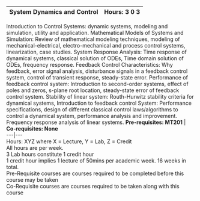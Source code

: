 **System Dynamics and Control** | **Hours: 3 0 3**  
---|---  
Introduction to Control Systems: dynamic systems, modeling and simulation, utility and application. Mathematical Models of Systems and Simulation: Review of mathematical modeling techniques, modeling of mechanical-electrical, electro-mechanical and process control systems, linearization, case studies. System Response Analysis: Time response of dynamical systems, classical solution of ODEs, Time domain solution of ODEs, frequency response. Feedback Control Characteristics: Why feedback, error signal analysis, disturbance signals in a feedback control system, control of transient response, steady-state error. Performance of feedback control system: Introduction to second-order systems, effect of poles and zeros, s-plane root location, steady-state error of feedback control system. Stability of linear system: Routh-Hurwitz stability criteria for dynamical systems, Introduction to feedback control System: Performance specifications, design of different classical control laws/algorithms to control a dynamical system, performance analysis and improvement. Frequency response analysis of linear systems.
**Pre-requisites: MT201** | **Co-requisites: None**  
---|---  
Hours: XYZ where X = Lecture, Y = Lab, Z = Credit  
All hours are per week.  
3 Lab hours constitute 1 credit hour  
1 credit hour implies 1 lecture of 50mins per academic week. 16 weeks in total.  
Pre-Requisite courses are courses required to be completed before this course may be taken  
Co-Requisite courses are courses required to be taken along with this course
